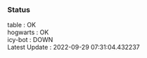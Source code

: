 ### Status


table : OK  
hogwarts : OK  
icy-bot : DOWN  
Latest Update : 2022-09-29 07:31:04.432237
